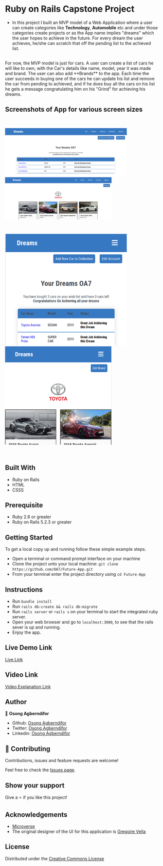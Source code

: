 # Ruby on Rails Capstone Project
- In this project I built an MVP model of a Web Application where a user can create categories like **Technology**, **Automobile** etc and under those categories create projects or as the App name implies "dreams" which the user hopes to achieve in the future. For every dream the user achieves, he/she can scratch that off the pending list to the achieved list.
<br>
For now, the MVP model is just for cars. A user can create a list of cars he will like to own, with the Car's details like name, model, year it was made and brand. The user can also add **Brands** to the app. Each time the user succeeds in buying one of the cars he can update his list and remove the car from pending to achieved, and if he does buy all the cars on his list he gets a message congratulating him on his "Grind" for achieving his dreams.


## Screenshots of App for various screen sizes
<br>
<p float="left">
 <img src="app/assets/images/S1.png" width="400"> &nbsp; <img src="app/assets/images/S2.png" width="350">
</p>
<br>
<p float="left">
<img src="app/assets/images/S3.png" width="400"> &nbsp; <img src="app/assets/images/S4.png" width="350">
 </p>
<br>



## Built With

* Ruby on Rails
* HTML
* CSSS


## Prerequisite
- Ruby 2.6 or greater
- Ruby on Rails 5.2.3 or greater

## Getting Started

To get a local copy up and running follow these simple example steps.

- Open a terminal or command prompt interface on your machine
- Clone the project unto your local machine: `git clone https://github.com/OA7/Future-App.git`
- From your terminal enter the project directory using `cd Future-App` 

## Instructions

- Run `bundle install`
- Run `rails db:create && rails db:migrate`
- Run ` rails server ` or ` rails s ` on your terminal to start the integrated ruby server.
- Open your web browser and go to ` localhost:3000 `, to see that the rails sever is up and running.
- Enjoy the app.

## Live Demo Link

[Live Link](https://limitless-bastion-93158.herokuapp.com)

## Video Link

[Video Explanation Link](https://youtu.be/x1rPIq1cYTc)


## Author

👤 **Osong Agberndifor**

- Github: [Osong Agberndifor](https://github.com/OA7)
- Twitter: [Osong Agberndifor](https://twitter.com/Osong17)
- Linkedin: [Osong Agberndifor](https://linkedin.com/osong-agberndifor)


## 🤝 Contributing

Contributions, issues and feature requests are welcome!

Feel free to check the [Issues page](https://github.com/OA7/Future-App/issues).

## Show your support

Give a ⭐️ if you like this project!

## Acknowledgements
  * [Microverse](https://www.microverse.org/)
  * The original designer of the UI for this application is [Gregoire Vella](https://www.behance.net/gregoirevella)

## License
 Distributed under the [Creative Commons License](https://creativecommons.org/licenses/by-nc/4.0/)
